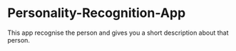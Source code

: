 # Personality-Recognition-App
This app recognise the person and gives you a short description about that person.
